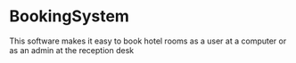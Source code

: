 # BookingSystem
This software makes it easy to book hotel rooms as a user at a computer or as an admin at the reception desk
